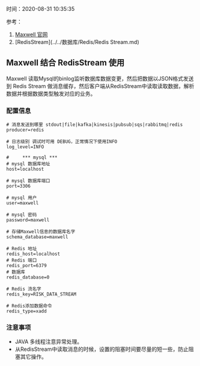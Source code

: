时间：2020-08-31 10:35:35

参考：

1. [Maxwell 官网](http://maxwells-daemon.io/)
2. [RedisStream](../../数据库/Redis/Redis Stream.md)

## Maxwell 结合 RedisStream 使用

Maxwell 读取Mysql的binlog监听数据库数据变更，然后把数据以JSON格式发送到 Redis Stream 做消息缓存，然后客户端从RedisStream中读取读取数据，解析数据并根据数据类型触发对应的业务。

### 配置信息

```shell
# 消息发送到哪里 stdout|file|kafka|kinesis|pubsub|sqs|rabbitmq|redis
producer=redis

# 日志级别 调试时可用 DEBUG，正常情况下使用INFO
log_level=INFO

#     *** mysql ***
# mysql 数据库地址
host=localhost

# mysql 数据库端口
port=3306

# mysql 用户
user=maxwell

# mysql 密码
password=maxwell

# 存储Maxwell信息的数据库名字
schema_database=maxwell

# Redis 地址
redis_host=localhost
# Redis 端口
redis_port=6379
# 数据库
redis_database=0

# Redis 流名字
redis_key=RISK_DATA_STREAM

# Redis添加数据命令
redis_type=xadd
```

### 注意事项

* JAVA 多线程注意异常处理。
* 从RedisStream中读取消息的时候，设置的阻塞时间要尽量的短一些，防止阻塞其它操作。



